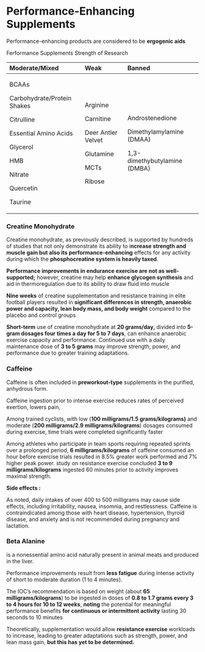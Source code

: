 # Performance-Enhancing Supplements

Performance-enhancing products are considered to be **ergogenic aids**

Ferformance Supplements Strength of Research

<table>
  <thead>
    <tr>
      <th style="text-align:left"><b>Moderate/Mixed</b>
      </th>
      <th style="text-align:left"><b>Weak</b>
      </th>
      <th style="text-align:left"><b>Banned</b>
      </th>
    </tr>
  </thead>
  <tbody>
    <tr>
      <td style="text-align:left">
        <p>BCAAs</p>
        <p>Carbohydrate/Protein Shakes</p>
        <p>Citrulline</p>
        <p>Essential Amino Acids</p>
        <p>Glycerol</p>
        <p>HMB</p>
        <p>Nitrate</p>
        <p>Quercetin</p>
        <p>Taurine</p>
      </td>
      <td style="text-align:left">
        <p>Arginine</p>
        <p>Carnitine</p>
        <p>Deer Antler Velvet</p>
        <p>Glutamine</p>
        <p>MCTs</p>
        <p>Ribose</p>
      </td>
      <td style="text-align:left">
        <p>Androstenedione</p>
        <p>Dimethylamylamine (DMAA)</p>
        <p>1,3-dimethybutylamine (DMBA)</p>
      </td>
    </tr>
  </tbody>
</table>

### Creatine Monohydrate

Creatine monohydrate, as previously described, is supported by hundreds of studies that not only demonstrate its ability to i**ncrease strength and muscle gain but also its performance-enhancing** effects for any activity during which the **phosphocreatine system is heavily taxed**.

**Performance improvements in endurance exercise are not as well-supported;** however, creatine may help **enhance glycogen synthesis** and aid in thermoregulation due to its ability to draw fluid into muscle



**Nine weeks** of creatine supplementation and resistance training in elite football players resulted in **significant differences in strength, anaerobic power and capacity, lean body mass, and body weight** compared to the placebo and control groups

**Short-term** use of creatine monohydrate at **20 grams/day,** divided into **5-gram dosages four times a day for 5 to 7 days**, can enhance anaerobic exercise capacity and performance. Continued use with a daily maintenance dose of **3 to 5 grams** may improve strength, power, and performance due to greater training adaptations.



### Caffeine

Caffeine is often included in **preworkout-type** supplements in the purified, anhydrous form.

Caffeine ingestion prior to intense exercise reduces rates of perceived exertion, lowers pain,

Among trained cyclists, with low \(**100 milligrams/1.5 grams/kilograms\)** and moderate \(**200 milligrams/2.9 milligrams/kilograms**\) dosages consumed during exercise, time trials were completed significantly faster

Among athletes who participate in team sports requiring repeated sprints over a prolonged period, **6 milligrams/kilograms** of caffeine consumed an hour before exercise trials resulted in 8.5% greater work performed and 7% higher peak power.  study on resistance exercise concluded **3 to 9 milligrams/kilograms** ingested 60 minutes prior to activity improves maximal strength.

**Side effects :** 

As noted, daily intakes of over 400 to 500 milligrams may cause side effects, including irritability, nausea, insomnia, and restlessness. Caffeine is contraindicated among those with heart disease, hypertension, thyroid disease, and anxiety and is not recommended during pregnancy and lactation.



### Beta Alanine

is a nonessential amino acid naturally present in animal meats and produced in the liver.

Performance improvements result from **less fatigue** during intense activity of short to moderate duration \(1 to 4 minutes\). 

The IOC’s recommendation is based on weight \(about **65 milligrams/kilograms**\) to be ingested in doses of **0.8 to 1.7 grams every 3 to 4 hours for 10 to 12 weeks**, **noting** the potential for meaningful performance benefits **for continuous or intermittent activity** lasting 30 seconds to 10 minutes



Theoretically, supplementation would allow **resistance exercise** workloads to increase, leading to greater adaptations such as strength, power, and lean mass gain, **but this has yet to be determined.**











